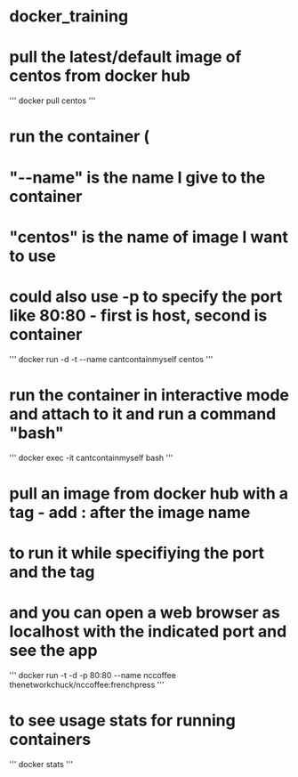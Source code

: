 # docker_training

# pull the latest/default image of centos from docker hub

'''
docker pull centos
'''

# run the container (

# "--name" is the name I give to the container

# "centos" is the name of image I want to use

# could also use -p to specify the port like 80:80 - first is host, second is container

'''
docker run -d -t --name cantcontainmyself centos
'''

# run the container in interactive mode and attach to it and run a command "bash"

'''
docker exec -it cantcontainmyself bash
'''

# pull an image from docker hub with a tag - add : after the image name

# to run it while specifiying the port and the tag

# and you can open a web browser as localhost with the indicated port and see the app

'''
docker run -t -d -p 80:80 --name nccoffee thenetworkchuck/nccoffee:frenchpress
'''

# to see usage stats for running containers

'''
docker stats
'''
